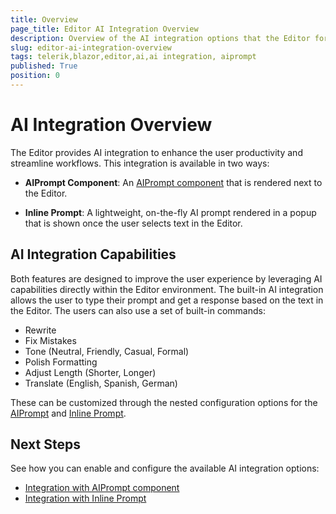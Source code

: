 ```yaml
---
title: Overview
page_title: Editor AI Integration Overview
description: Overview of the AI integration options that the Editor for Blazor provides.
slug: editor-ai-integration-overview
tags: telerik,blazor,editor,ai,ai integration, aiprompt
published: True
position: 0
---
```


# AI Integration Overview

The Editor provides AI integration to enhance the user productivity and streamline workflows. This integration is available in two ways:

* **AIPrompt Component**: An [AIPrompt component](slug:aiprompt-overview) that is rendered next to the Editor.

* **Inline Prompt**: A lightweight, on-the-fly AI prompt rendered in a popup that is shown once the user selects text in the Editor.

## AI Integration Capabilities

Both features are designed to improve the user experience by leveraging AI capabilities directly within the Editor environment. The built-in AI integration allows the user to type their prompt and get a response based on the text in the Editor. The users can also use a set of built-in commands:
* Rewrite
* Fix Mistakes
* Tone (Neutral, Friendly, Casual, Formal)
* Polish Formatting
* Adjust Length (Shorter, Longer)
* Translate (English, Spanish, German)

These can be customized through the nested configuration options for the [AIPrompt](slug:editor-aiprompt-integration) and [Inline Prompt](slug:editor-inline-prompt-integration).

## Next Steps

See how you can enable and configure the available AI integration options: 

* [Integration with AIPrompt component](slug:editor-aiprompt-integration)
* [Integration with Inline Prompt](slug:editor-inline-prompt-integration)